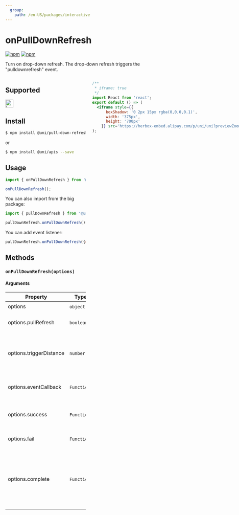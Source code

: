 ```yaml
---
  group:
    path: /en-US/packages/interactive
---
```


# onPullDownRefresh 

[![npm](https://img.shields.io/npm/v/@uni/apis.svg)](https://www.npmjs.com/package/@uni/apis)
[![npm](https://img.shields.io/npm/v/@uni/pull-down-refresh.svg)](https://www.npmjs.com/package/@uni/pull-down-refresh)

Turn on drop-down refresh. The drop-down refresh triggers the "pulldownrefresh" event.

<div style="display: flex;flex-direction: row;justify-content: space-between;">
<div style="margin-right: 20px;max-width: 50%;">

## Supported

<img alt="browser" src="https://gw.alicdn.com/tfs/TB1uYFobGSs3KVjSZPiXXcsiVXa-200-200.svg" width="25px" height="25px" title="h5" /> 

## Install

```bash
$ npm install @uni/pull-down-refresh --save
```
or
```bash
$ npm install @uni/apis --save
```
## Usage

```javascript
import { onPullDownRefresh } from '@uni/pullDownRefresh';

onPullDownRefresh();
```


You can also import from the big package:

```js
import { pullDownRefresh } from '@uni/apis';

pullDownRefresh.onPullDownRefresh();
```

You can add event listener:
```js
pullDownRefresh.onPullDownRefresh({eventCallback: cb});
```
## Methods

### `onPullDownRefresh(options)`

#### Arguments

| Property | Type | Description | required | Default |
| --- | --- | --- | --- | --- |
| options | `object`  |  | ✔️ | - |
| options.pullRefresh | `boolean`  | The switch of manual pulldownRefresh | ✘ | true |
| options.triggerDistance | `number`  | The pull-down distance required when the pull-down refresh is triggered | ✘ | 90 |
| options.eventCallback | `Function`  | The callback function when the event is triggered | ✘ | - |
| options.success | `Function`  | The callback function for a successful API call | ✘ | - |
| options.fail | `Function`  | The callback function for a failed API call | ✘ | - |
| options.complete | `Function`  | The callback function used when the API call completed (always executed whether the call succeeds or fails) | ✘ | - |


</div>
<div>

```jsx | inline
/**
 * iframe: true
 */
import React from 'react';
export default () => (
  <iframe style={{
      boxShadow: '0 2px 15px rgba(0,0,0,0.1)',
      width: '375px',
      height: '700px'
    }} src='https://herbox-embed.alipay.com/p/uni/uni?previewZoom=100&view=preview&defaultPage=pages/pull-down-refresh/index&topSlider=false'></iframe>
);
```

<!-- <div style="display: flex;margin-top: 50px;">
  <div>
    <img src="https://img.alicdn.com/imgextra/i2/O1CN01iI0BJv1EyrORuBMUh_!!6000000000421-0-tps-690-662.jpg" width="220" height="200" />
    <div style="text-align: center;">wechat miniprogram</div>
  </div>
</div> -->

</div>
</div>
